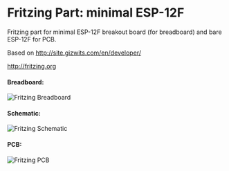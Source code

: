 Fritzing Part: minimal ESP-12F
==============================

Fritzing part for minimal ESP-12F breakout board (for breadboard) and bare ESP-12F for PCB.

Based on <http://site.gizwits.com/en/developer/>

<http://fritzing.org>

#### Breadboard:

![Fritzing Breadboard](https://raw.github.com/jackjansen/Fritzing-Part-Bare-ESP-12F/master/demo/breadboard.png)

#### Schematic:

![Fritzing Schematic](https://raw.github.com/jackjansen/Fritzing-Part-Bare-ESP-12F/master/demo/schematic.png)

#### PCB:

![Fritzing PCB](https://raw.github.com/jackjansen/Fritzing-Part-Bare-ESP-12F/master/demo/pcb.png)
